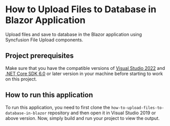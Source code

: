 # How to Upload Files to Database in Blazor Application
Upload files and save to database in the Blazor application using Syncfusion File Upload components.

## Project prerequisites
Make sure that you have the compatible versions of [Visual Studio 2022]( https://visualstudio.microsoft.com/downloads?utm_source=github&utm_medium=listing&utm_campaign=blazor-file-upload-github-samples) and [.NET Core SDK 6.0](https://dotnet.microsoft.com/en-us/download/dotnet/6.0) or later version in your machine before starting to work on this project.

## How to run this application
To run this application, you need to first clone the `how-to-upload-files-to-database-in-blazor` repository and then open it in Visual Studio 2019 or above version. Now, simply build and run your project to view the output.
